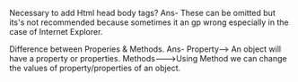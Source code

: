 Necessary to add Html head body tags?
Ans- These can be omitted but its's not recommended because sometimes it an gp wrong especially in the case of Internet Explorer.

Difference between Properies & Methods.
Ans- Property--> An object will have a property or properties.
     Methods--->Using Method we can change the values of property/properties of an object.
